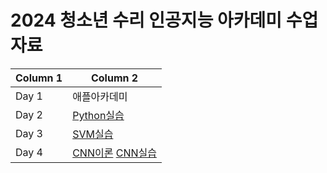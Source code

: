 # 2024 청소년 수리 인공지능 아카데미 수업 자료

| Column 1 | Column 2 |
|---|---|
| Day 1 | 애플아카데미 |
| Day 2 | [Python실습]() |
| Day 3 | [SVM실습]()|
| Day 4 | [CNN이론](https://postechackr-my.sharepoint.com/:p:/g/personal/phrphr_postech_ac_kr/EVl3HU08tNhJuEmqljNy6wkBiDoQQAWmMnhfrFHTzJkb-A?e=sJ2yUL) [CNN실습]()|
